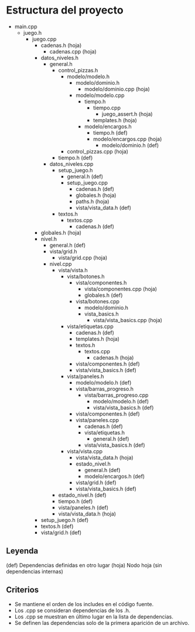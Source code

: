 # Estructura del proyecto

- main.cpp
    - juego.h
        - juego.cpp
            - cadenas.h (hoja)
                - cadenas.cpp (hoja)
            - datos_niveles.h
                - general.h
                    - control_pizzas.h
                        - modelo/modelo.h
                            - modelo/dominio.h
                                - modelo/dominio.cpp (hoja)
                            - modelo/modelo.cpp
                                - tiempo.h
                                    - tiempo.cpp
                                        - juego_assert.h (hoja)
                                    - templates.h (hoja)
                                - modelo/encargos.h
                                    - tiempo.h (def)
                                    - modelo/encargos.cpp (hoja)
                                        - modelo/dominio.h (def)
                        - control_pizzas.cpp (hoja)
                    - tiempo.h (def)
                - datos_niveles.cpp
                    - setup_juego.h
                        - general.h (def)
                        - setup_juego.cpp
                            - cadenas.h (def)
                            - globales.h (hoja)
                            - paths.h (hoja)
                            - vista/vista_data.h (def)
                    - textos.h
                        - textos.cpp
                            - cadenas.h (def)
            - globales.h (hoja)
            - nivel.h
                - general.h (def)
                - vista/grid.h
                    - vista/grid.cpp (hoja)
                - nivel.cpp
                    - vista/vista.h
                        - vista/botones.h
                            - vista/componentes.h
                                - vista/componentes.cpp (hoja)
                                - globales.h (def)
                            - vista/botones.cpp
                                - modelo/dominio.h
                                - vista_basics.h
                                    - vista/vista_basics.cpp (hoja)
                        - vista/etiquetas.cpp
                            - cadenas.h (def)
                            - templates.h (hoja)
                            - textos.h
                                - textos.cpp
                                    - cadenas.h (hoja)
                            - vista/componentes.h (def)
                            - vista/vista_basics.h (def)
                        - vista/paneles.h
                            - modelo/modelo.h (def)
                            - vista/barras_progreso.h
                                - vista/barras_progreso.cpp
                                    - modelo/modelo.h (def)
                                    - vista/vista_basics.h (def)
                            - vista/componentes.h (def)
                            - vista/paneles.cpp
                                - cadenas.h (def)
                                - vista/etiquetas.h
                                    - general.h (def)
                                - vista/vista_basics.h (def)
                        - vista/vista.cpp
                            - vista/vista_data.h (hoja)
                            - estado_nivel.h
                                - general.h (def)
                                - modelo/encargos.h (def)
                            - vista/grid.h (def)
                            - vista/vista_basics.h (def)
                    - estado_nivel.h (def)
                    - tiempo.h (def)
                    - vista/paneles.h (def)
                    - vista/vista_data.h (hoja)
            - setup_juego.h (def)
            - textos.h (def)
            - vista/grid.h (def)

## Leyenda
(def) Dependencias definidas en otro lugar
(hoja) Nodo hoja (sin dependencias internas)

## Criterios
- Se mantiene el orden de los includes en el código fuente.
- Los .cpp se consideran dependencias de los .h.
- Los .cpp se muestran en último lugar en la lista de dependencias.
- Se definen las dependencias solo de la primera aparición de un archivo.
